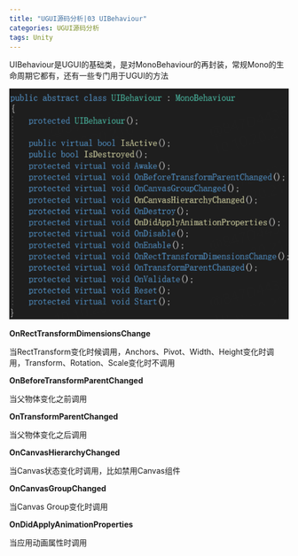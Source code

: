 ```yaml
---
title: "UGUI源码分析|03 UIBehaviour"
categories: UGUI源码分析
tags: Unity
---
```


UIBehaviour是UGUI的基础类，是对MonoBehaviour的再封装，常规Mono的生命周期它都有，还有一些专门用于UGUI的方法

![image-20231020150550008](https://raw.githubusercontent.com/Gasskin/CloudImg/master/img/202310201505122.png)

**OnRectTransformDimensionsChange**

当RectTransform变化时候调用，Anchors、Pivot、Width、Height变化时调用，Transform、Rotation、Scale变化时不调用

**OnBeforeTransformParentChanged**

当父物体变化之前调用

**OnTransformParentChanged**

当父物体变化之后调用

**OnCanvasHierarchyChanged**

当Canvas状态变化时调用，比如禁用Canvas组件

**OnCanvasGroupChanged**

当Canvas Group变化时调用

**OnDidApplyAnimationProperties**

当应用动画属性时调用

